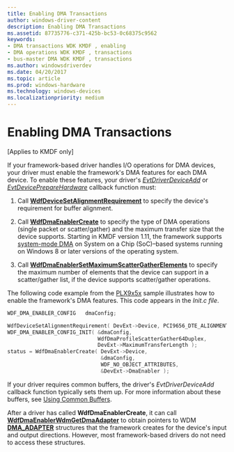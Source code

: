 ```yaml
---
title: Enabling DMA Transactions
author: windows-driver-content
description: Enabling DMA Transactions
ms.assetid: 87735776-c371-425b-bc53-0c68375c9562
keywords:
- DMA transactions WDK KMDF , enabling
- DMA operations WDK KMDF , transactions
- bus-master DMA WDK KMDF , transactions
ms.author: windowsdriverdev
ms.date: 04/20/2017
ms.topic: article
ms.prod: windows-hardware
ms.technology: windows-devices
ms.localizationpriority: medium
---
```


# Enabling DMA Transactions


\[Applies to KMDF only\]




If your framework-based driver handles I/O operations for DMA devices, your driver must enable the framework's DMA features for each DMA device. To enable these features, your driver's [*EvtDriverDeviceAdd*](https://msdn.microsoft.com/library/windows/hardware/ff541693) or [*EvtDevicePrepareHardware*](https://msdn.microsoft.com/library/windows/hardware/ff540880) callback function must:

1.  Call [**WdfDeviceSetAlignmentRequirement**](https://msdn.microsoft.com/library/windows/hardware/ff546861) to specify the device's requirement for buffer alignment.

2.  Call [**WdfDmaEnablerCreate**](https://msdn.microsoft.com/library/windows/hardware/ff546983) to specify the type of DMA operations (single packet or scatter/gather) and the maximum transfer size that the device supports. Starting in KMDF version 1.11, the framework supports [system-mode DMA](supporting-system-mode-dma.md) on System on a Chip (SoC)–based systems running on Windows 8 or later versions of the operating system.

3.  Call [**WdfDmaEnablerSetMaximumScatterGatherElements**](https://msdn.microsoft.com/library/windows/hardware/ff547014) to specify the maximum number of elements that the device can support in a scatter/gather list, if the device supports scatter/gather operations.

The following code example from the [PLX9x5x](http://go.microsoft.com/fwlink/p/?linkid=256157) sample illustrates how to enable the framework's DMA features. This code appears in the *Init.c file*.

```cpp
WDF_DMA_ENABLER_CONFIG   dmaConfig;

WdfDeviceSetAlignmentRequirement( DevExt->Device, PCI9656_DTE_ALIGNMENT_16 );
WDF_DMA_ENABLER_CONFIG_INIT( &dmaConfig,
                             WdfDmaProfileScatterGather64Duplex,
                             DevExt->MaximumTransferLength );
status = WdfDmaEnablerCreate( DevExt->Device,
                              &dmaConfig, 
                              WDF_NO_OBJECT_ATTRIBUTES,
                              &DevExt->DmaEnabler );

```

If your driver requires common buffers, the driver's *EvtDriverDeviceAdd* callback function typically sets them up. For more information about these buffers, see [Using Common Buffers](using-common-buffers.md).

After a driver has called **WdfDmaEnablerCreate**, it can call [**WdfDmaEnablerWdmGetDmaAdapter**](https://msdn.microsoft.com/library/windows/hardware/ff547020) to obtain pointers to WDM [**DMA\_ADAPTER**](https://msdn.microsoft.com/library/windows/hardware/ff544062) structures that the framework creates for the device's input and output directions. However, most framework-based drivers do not need to access these structures.

 

 





